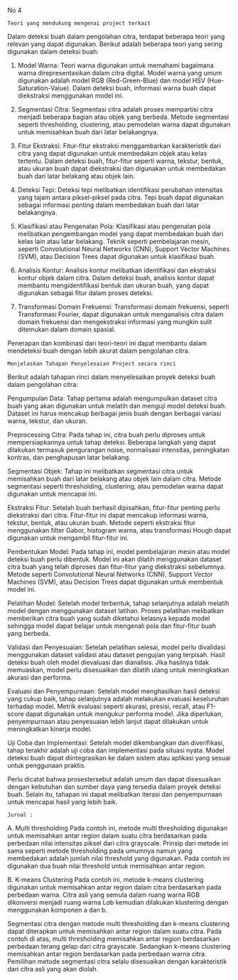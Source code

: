 No 4

    Teori yang mendukung mengenai project terkait



Dalam deteksi buah dalam pengolahan citra, terdapat beberapa teori yang relevan yang dapat digunakan. Berikut adalah beberapa teori yang sering digunakan dalam deteksi buah:

1. Model Warna: Teori warna digunakan untuk memahami bagaimana warna direpresentasikan dalam citra digital. Model warna yang umum digunakan adalah model RGB (Red-Green-Blue) dan model HSV (Hue-Saturation-Value). Dalam deteksi buah, informasi warna buah dapat diekstraksi menggunakan model ini.

2. Segmentasi Citra: Segmentasi citra adalah proses mempartisi citra menjadi beberapa bagian atau objek yang berbeda. Metode segmentasi seperti thresholding, clustering, atau pemodelan warna dapat digunakan untuk memisahkan buah dari latar belakangnya.

3. Fitur Ekstraksi: Fitur-fitur ekstraksi menggambarkan karakteristik dari citra yang dapat digunakan untuk membedakan objek atau kelas tertentu. Dalam deteksi buah, fitur-fitur seperti warna, tekstur, bentuk, atau ukuran buah dapat diekstraksi dan digunakan untuk membedakan buah dari latar belakang atau objek lain.

4. Deteksi Tepi: Deteksi tepi melibatkan identifikasi perubahan intensitas yang tajam antara piksel-piksel pada citra. Tepi buah dapat digunakan sebagai informasi penting dalam membedakan buah dari latar belakangnya.

5. Klasifikasi atau Pengenalan Pola: Klasifikasi atau pengenalan pola melibatkan pengembangan model yang dapat membedakan buah dari kelas lain atau latar belakang. Teknik seperti pembelajaran mesin, seperti Convolutional Neural Networks (CNN), Support Vector Machines (SVM), atau Decision Trees dapat digunakan untuk klasifikasi buah.

6. Analisis Kontur: Analisis kontur melibatkan identifikasi dan ekstraksi kontur objek dalam citra. Dalam deteksi buah, analisis kontur dapat membantu mengidentifikasi bentuk dan ukuran buah, yang dapat digunakan sebagai fitur dalam proses deteksi.

7. Transformasi Domain Frekuensi: Transformasi domain frekuensi, seperti Transformasi Fourier, dapat digunakan untuk menganalisis citra dalam domain frekuensi dan mengekstraksi informasi yang mungkin sulit ditemukan dalam domain spasial.

Penerapan dan kombinasi dari teori-teori ini dapat membantu dalam mendeteksi buah dengan lebih akurat dalam pengolahan citra.


    Menjelaskan Tahapan Penyelesaian Project secara rinci

Berikut adalah tahapan rinci dalam menyelesaikan proyek deteksi buah dalam pengolahan citra:

Pengumpulan Data: Tahap pertama adalah mengumpulkan dataset citra buah yang akan digunakan untuk melatih dan menguji model deteksi buah. Dataset ini harus mencakup berbagai jenis buah dengan berbagai variasi warna, tekstur, dan ukuran.

Preprocessing Citra: Pada tahap ini, citra buah perlu diproses untuk mempersiapkannya untuk tahap deteksi. Beberapa langkah yang dapat dilakukan termasuk pengurangan noise, normalisasi intensitas, peningkatan kontras, dan penghapusan latar belakang.

Segmentasi Objek: Tahap ini melibatkan segmentasi citra untuk memisahkan buah dari latar belakang atau objek lain dalam citra. Metode segmentasi seperti thresholding, clustering, atau pemodelan warna dapat digunakan untuk mencapai ini.

Ekstraksi Fitur: Setelah buah berhasil dipisahkan, fitur-fitur penting perlu diekstraksi dari citra. Fitur-fitur ini dapat mencakup informasi warna, tekstur, bentuk, atau ukuran buah. Metode seperti ekstraksi fitur menggunakan filter Gabor, histogram warna, atau transformasi Hough dapat digunakan untuk mengambil fitur-fitur ini.

Pembentukan Model: Pada tahap ini, model pembelajaran mesin atau model deteksi buah perlu dibentuk. Model ini akan dilatih menggunakan dataset citra buah yang telah diproses dan fitur-fitur yang diekstraksi sebelumnya. Metode seperti Convolutional Neural Networks (CNN), Support Vector Machines (SVM), atau Decision Trees dapat digunakan untuk membentuk model ini.

Pelatihan Model: Setelah model terbentuk, tahap selanjutnya adalah melatih model dengan menggunakan dataset latihan. Proses pelatihan melibatkan memberikan citra buah yang sudah diketahui kelasnya kepada model sehingga model dapat belajar untuk mengenali pola dan fitur-fitur buah yang berbeda.

Validasi dan Penyesuaian: Setelah pelatihan selesai, model perlu divalidasi menggunakan dataset validasi atau dataset pengujian yang terpisah. Hasil deteksi buah oleh model dievaluasi dan dianalisis. Jika hasilnya tidak memuaskan, model perlu disesuaikan dan dilatih ulang untuk meningkatkan akurasi dan performa.

Evaluasi dan Penyempurnaan: Setelah model menghasilkan hasil deteksi yang cukup baik, tahap selanjutnya adalah melakukan evaluasi keseluruhan terhadap model. Metrik evaluasi seperti akurasi, presisi, recall, atau F1-score dapat digunakan untuk mengukur performa model. Jika diperlukan, penyempurnaan atau penyesuaian lebih lanjut dapat dilakukan untuk meningkatkan kinerja model.

Uji Coba dan Implementasi: Setelah model dikembangkan dan diverifikasi, tahap terakhir adalah uji coba dan implementasi pada situasi nyata. Model deteksi buah dapat diintegrasikan ke dalam sistem atau aplikasi yang sesuai untuk penggunaan praktis.

Perlu dicatat bahwa prosestersebut adalah umum dan dapat disesuaikan dengan kebutuhan dan sumber daya yang tersedia dalam proyek deteksi buah. Selain itu, tahapan ini dapat melibatkan iterasi dan penyempurnaan untuk mencapai hasil yang lebih baik.


    Jurnal :

A. Multi thresholding
Pada contoh ini, metode multi thresholding digunakan untuk memisahkan antar region dalam suatu citra berdasarkan pada perbedaan nilai intensitas piksel dari citra grayscale. Prinsip dari metode ini sama seperti metode thresholding pada umumnya namun yang membedakan adalah jumlah nilai threshold yang digunakan. Pada contoh ini digunakan dua buah nilai threshold untuk memisahkan antar region.

B. K-means Clustering
Pada contoh ini, metode k-means clustering digunakan untuk memisahkan antar region dalam citra berdasarkan pada perbedaan warna. Citra asli yang semula dalam ruang warna RGB dikonversi menjadi ruang warna L*a*b kemudian dilakukan klustering dengan menggunakan komponen a dan b.

Segmentasi citra dengan metode multi thresholding dan k-means clustering dapat diterapkan untuk memisahkan antar region dalam suatu citra. Pada contoh di atas, multi thresholding memisahkan antar region berdasarkan perbedaan terang gelap dari citra grayscale. Sedangkan k-means clustering memisahkan antar region berdasarkan pada perbedaan warna citra. Pemilihan metode segmentasi citra selalu disesuaikan dengan karakteristik dari citra asli yang akan diolah.